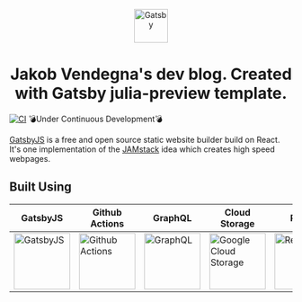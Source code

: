 <p align="center">
  <a href="https://www.gatsbyjs.com">
    <img alt="Gatsby" src="https://www.gatsbyjs.com/Gatsby-Monogram.svg" width="60" />
  </a>
</p>
<h1 align="center">
  Jakob Vendegna's dev blog. Created with Gatsby julia-preview template.
</h1>

[![CI](https://github.com/jvendegna/jakobvendegna-dev/actions/workflows/main.yml/badge.svg)](https://github.com/jvendegna/jakobvendegna-dev/actions/workflows/main.yml) 💣Under Continuous Development💣

[GatsbyJS](https://www.gatsbyjs.com/) is a free and open source static website builder build on React. It's one implementation of the [JAMstack](https://jamstack.org/) idea which creates high speed webpages.

## Built Using

| GatsbyJS | Github Actions | GraphQL | Cloud Storage | React | Cloud Load Balancing | NodeJS |
| -------- | -------------- | ------- | ------------- | ----- | -------------------- | ------ |
| <a href="https://www.gatsbyjs.com"><img src="https://www.gatsbyjs.com/Gatsby-Monogram.svg" width="100" alt="GatsbyJS" title="GatsbyJS"></img></a> | <a href="https://github.com/features/actions"><img src="https://avatars.githubusercontent.com/u/44036562?s=200&v=4"  width="100" alt="Github Actions" title="Github Actions"></img></a> | <a href="https://graphql.org"><img src="https://graphql.org/img/logo.svg"  width="100" alt="GraphQL" title="GraphQL"></img></a> | <a href="https://cloud.google.com/storage"><img src="https://cloud-cdn.safe.com/fmehub/fmepackageversion/safe/google-cloud-storage/item-logo/1616696754.png" width="100" alt="Google Cloud Storage" title="Google Cloud Storage"></img></a> | <a href="https://www.reactjs.org"><img src="https://upload.wikimedia.org/wikipedia/commons/a/a7/React-icon.svg"  width="100" alt="React" title="React"></img></a> | <a href="https://cloud.google.com/load-balancing"><img src="https://miro.medium.com/max/614/1*u95QsM2JaE-wqYQkJ7Cs4w.png"  width="100" alt="Cloud Load Balancing" title="Cloud Load Balancing"></img></a> | <a href="https://nodejs.org/"><img src="https://cdn.worldvectorlogo.com/logos/nodejs-icon.svg" width="100" alt="NodeJS" title="NodeJS"></img></a> |
